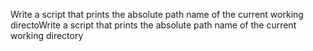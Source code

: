 Write a script that prints the absolute path name of the current working directoWrite a script that prints the absolute path name of the current working directory
